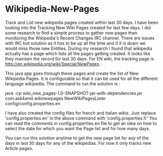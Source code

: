 Wikipedia-New-Pages
===================

Track and List new wikipedia pages created within last 30 days.
I have been looking into the Tracking New Wiki Pages created  for last few days. I did some research to find a simple process to gather new pages than monitoring the Wikipedia's Recent Changes IRC channel. 
There are issues with IRC bot solution as it has to be up all the time and if it is down we would miss those new Entities. During my research I found that wikipedia actually has a page which lists all the pages getting created. 
It looks like they maintain the record for last 30 days. For EN wiki, the tracking page is  http://en.wikipedia.org/wiki/Special:NewPages .

This java app  goes through  these pages and create the list of New Wikipedia Pages. It is configurable so that it can be used for all the different language wikipedia. The command to run the solution is :

java -cp wiki_new_pages-1.0-SNAPSHOT-jar-with-dependencies.jar com.ask4amit.wikinewpages.NewWikiPagesLister config/config.properties.en

I have also created the config files for french and italian wikis. Just replace 'config.properties.en' in the above command with 'config.properties.fr'
You can read the comments in  config.properties.en file to get an idea on how to select the date for which you want the Page list and for how many days.


You can run this solution anytime to get the new page list for any of the days in last 30 days for any of the wikipedias. For now it only tracks new Article pages.
